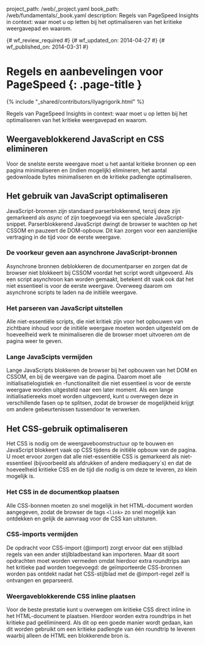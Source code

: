 project_path: /web/_project.yaml
book_path: /web/fundamentals/_book.yaml
description: Regels van PageSpeed Insights in context: waar moet u op letten bij het optimaliseren van het kritieke weergavepad en waarom.

{# wf_review_required #}
{# wf_updated_on: 2014-04-27 #}
{# wf_published_on: 2014-03-31 #}

# Regels en aanbevelingen voor PageSpeed {: .page-title }

{% include "_shared/contributors/ilyagrigorik.html" %}


Regels van PageSpeed Insights in context: waar moet u op letten bij het optimaliseren van het kritieke weergavepad en waarom.

## Weergaveblokkerend JavaScript en CSS elimineren

Voor de snelste eerste weergave moet u het aantal kritieke bronnen op een pagina minimaliseren en (indien mogelijk) elimineren, het aantal gedownloade bytes minimaliseren en de kritieke padlengte optimaliseren.

## Het gebruik van JavaScript optimaliseren

JavaScript-bronnen zijn standaard parserblokkerend, tenzij deze zijn gemarkeerd als _async_ of zijn toegevoegd via een speciale JavaScript-snippet. Parserblokkerend JavaScript dwingt de browser te wachten op het CSSOM en pauzeert de DOM-opbouw. Dit kan zorgen voor een aanzienlijke vertraging in de tijd voor de eerste weergave.

### **De voorkeur geven aan asynchrone JavaScript-bronnen**

Asynchrone bronnen deblokkeren de documentparser en zorgen dat de browser niet blokkeert bij CSSOM voordat het script wordt uitgevoerd. Als een script asynchroon kan worden gemaakt, betekent dit vaak ook dat het niet essentieel is voor de eerste weergave. Overweeg daarom om asynchrone scripts te laden na de initiële weergave.

### **Het parseren van JavaScript uitstellen**

Alle niet-essentiële scripts, die niet kritiek zijn voor het opbouwen van zichtbare inhoud voor de initiële weergave moeten worden uitgesteld om de hoeveelheid werk te minimaliseren die de browser moet uitvoeren om de pagina weer te geven.

### **Lange JavaScipts vermijden**

Lange JavaScripts blokkeren de browser bij het opbouwen van het DOM en CSSOM, en bij de weergave van de pagina. Daarom moet alle initialisatielogistiek en -functionaliteit die niet essentieel is voor de eerste weergave worden uitgesteld naar een later moment. Als een lange initialisatiereeks moet worden uitgevoerd, kunt u overwegen deze in verschillende fasen op te splitsen, zodat de browser de mogelijkheid krijgt om andere gebeurtenissen tussendoor te verwerken.

## Het CSS-gebruik optimaliseren

Het CSS is nodig om de weergaveboomstructuur op te bouwen en JavaScript blokkeert vaak op CSS tijdens de initiële opbouw van de pagina. U moet ervoor zorgen dat alle niet-essentiële CSS is gemarkeerd als niet-essentieel (bijvoorbeeld als afdrukken of andere mediaquery`s) en dat de hoeveelheid kritieke CSS en de tijd die nodig is om deze te leveren, zo klein mogelijk is.

### **Het CSS in de documentkop plaatsen**

Alle CSS-bonnen moeten zo snel mogelijk in het HTML-document worden aangegeven, zodat de browser de tags `<link>` zo snel mogelijk kan ontdekken en gelijk de aanvraag voor de CSS kan uitsturen.

### **CSS-imports vermijden**

De opdracht voor CSS-import (@import) zorgt ervoor dat een stijlblad regels van een ander stijlbladbestand kan importeren. Maar dit soort opdrachten moet worden vermeden omdat hierdoor extra roundtrips aan het kritieke pad worden toegevoegd: de geïmporteerde CSS-bronnen worden pas ontdekt nadat het CSS-stijlblad met de @import-regel zelf is ontvangen en geparseerd.

### **Weergaveblokkerende CSS inline plaatsen**

Voor de beste prestatie kunt u overwegen om kritieke CSS direct inline in het HTML-document te plaatsen. Hierdoor worden extra roundtrips in het kritieke pad geëlimineerd. Als dit op een goede manier wordt gedaan, kan dit worden gebruikt om een kritieke padlengte van één roundtrip te leveren waarbij alleen de HTML een blokkerende bron is.



